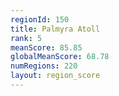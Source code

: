```yaml
---
regionId: 150
title: Palmyra Atoll
rank: 5
meanScore: 85.85
globalMeanScore: 68.78
numRegions: 220
layout: region_score
---
```

